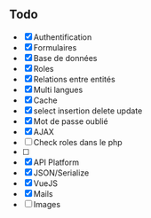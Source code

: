 ## Todo

- [x] Authentification
- [x] Formulaires
- [x] Base de données
- [x] Roles
- [x] Relations entre entités
- [x] Multi langues
- [x] Cache
- [x] select insertion delete update
- [x] Mot de passe oublié
- [x] AJAX
- [ ] Check roles dans le php 
- [ ] 
- [x] API Platform 
- [x] JSON/Serialize
- [x] VueJS
- [x] Mails
- [ ] Images
